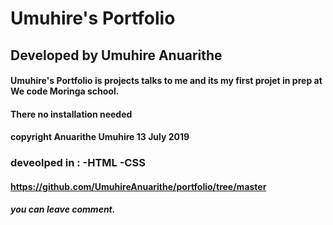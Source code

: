 # Umuhire's Portfolio
## Developed by Umuhire Anuarithe
#### Umuhire's Portfolio is projects talks to me and its my first projet in prep at We code Moringa school.
#### There no installation needed 
#### copyright Anuarithe Umuhire 13 July 2019
### deveolped in : -HTML -CSS
####    https://github.com/UmuhireAnuarithe/portfolio/tree/master               
##### you can leave comment.
